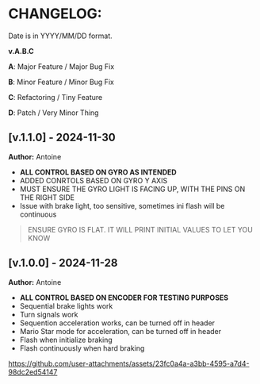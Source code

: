 # CHANGELOG:

Date is in YYYY/MM/DD format.

**v.A.B.C**

**A**: Major Feature / Major Bug Fix

**B**: Minor Feature / Minor Bug Fix

**C**: Refactoring / Tiny Feature

**D**: Patch / Very Minor Thing


## [v.1.1.0] - 2024-11-30
**Author:** Antoine
-   **ALL CONTROL BASED ON GYRO AS INTENDED**
-   ADDED CONRTOLS BASED ON GYRO Y AXIS
-   MUST ENSURE THE GYRO LIGHT IS FACING UP, WITH THE PINS ON THE RIGHT SIDE
-   Issue with brake light, too sensitive, sometimes ini flash will be continuous
> ENSURE GYRO IS FLAT. IT WILL PRINT INITIAL VALUES TO LET YOU KNOW

## [v.1.0.0] - 2024-11-28
**Author:** Antoine
-   **ALL CONTROL BASED ON ENCODER FOR TESTING PURPOSES**
-   Sequential brake lights work
-   Turn signals work
-   Sequention acceleration works, can be turned off in header
-   Mario Star mode for acceleration, can be turned off in header
-   Flash when initialize braking
-   Flash continuously when hard braking

https://github.com/user-attachments/assets/23fc0a4a-a3bb-4595-a7d4-98dc2ed54147

